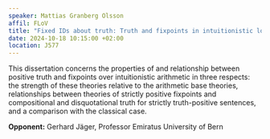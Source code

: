 ```yaml
---
speaker: Mattias Granberg Olsson
affil: FLoV
title: "Fixed IDs about truth: Truth and fixpoints in intuitionistic logic (final seminar)"
date: 2024-10-18 10:15:00 +02:00
location: J577
---
```

This dissertation concerns the properties of and relationship between positive truth and fixpoints over intuitionistic arithmetic in three respects: 
the strength of these theories relative to the arithmetic base theories, relationships
between theories of strictly positive fixpoints and compositional and disquotational truth for strictly truth-positive sentences, and a comparison with the
classical case.

__Opponent:__ Gerhard Jäger, Professor Emiratus University of Bern
